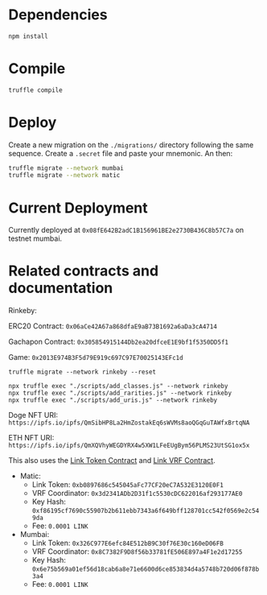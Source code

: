 # Dependencies

```bash
npm install
```

# Compile

```bash
truffle compile
```

# Deploy

Create a new migration on the `./migrations/` directory following the same sequence. Create a `.secret` file and paste your mnemonic. An then:

```bash
truffle migrate --network mumbai
truffle migrate --network matic
```

# Current Deployment

Currently deployed at `0x08fE642B2adC1B156961BE2e2730B436C8b57C7a` on testnet mumbai.

# Related contracts and documentation

Rinkeby:

ERC20 Contract: `0x06aCe42A67a868dfaE9aB73B1692a6aDa3cA4714`

Gachapon Contract: `0x305854915144Db2ea20dfceE1E9bf1f5350DD5f1`

Game: `0x2013E974B3F5d79E919c697C97E70025143EFc1d`
```
truffle migrate --network rinkeby --reset

npx truffle exec "./scripts/add_classes.js" --network rinkeby
npx truffle exec "./scripts/add_rarities.js" --network rinkeby
npx truffle exec "./scripts/add_uris.js" --network rinkeby
```

Doge NFT URI: `https://ipfs.io/ipfs/QmSibHP8La2HmZostakEq6sWVMs8aoQGqGuTAWfxBrtqNA`

ETH NFT URI: `https://ipfs.io/ipfs/QmXQVhyWEGDYRX4w5XW1LFeEUgBym56PLMS23UtSG1ox5x`

This also uses the [Link Token Contract](https://docs.chain.link/docs/link-token-contracts/) and [Link VRF Contract](https://docs.chain.link/docs/vrf-contracts/).

* Matic:
  * Link Token: `0xb0897686c545045aFc77CF20eC7A532E3120E0F1`
  * VRF Coordinator: `0x3d2341ADb2D31f1c5530cDC622016af293177AE0`
  * Key Hash: `0xf86195cf7690c55907b2b611ebb7343a6f649bff128701cc542f0569e2c549da`
  * Fee: `0.0001 LINK`
* Mumbai: 
  * Link Token: `0x326C977E6efc84E512bB9C30f76E30c160eD06FB`
  * VRF Coordinator: `0x8C7382F9D8f56b33781fE506E897a4F1e2d17255`
  * Key Hash: `0x6e75b569a01ef56d18cab6a8e71e6600d6ce853834d4a5748b720d06f878b3a4`
  * Fee: `0.0001 LINK`